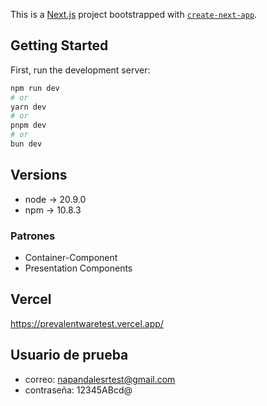 This is a [Next.js](https://nextjs.org) project bootstrapped with [`create-next-app`](https://nextjs.org/docs/app/api-reference/cli/create-next-app).

## Getting Started

First, run the development server:

```bash
npm run dev
# or
yarn dev
# or
pnpm dev
# or
bun dev
```

## Versions
- node -> 20.9.0
- npm -> 10.8.3

### Patrones

- Container-Component
- Presentation Components

## Vercel

https://prevalentwaretest.vercel.app/

## Usuario de prueba
- correo: napandalesrtest@gmail.com
- contraseña: 12345ABcd@